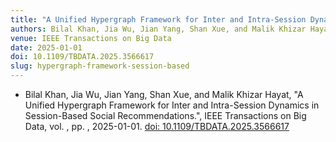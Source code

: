 ```yaml
---
title: "A Unified Hypergraph Framework for Inter and Intra-Session Dynamics in Session-Based Social Recommendations"
authors: Bilal Khan, Jia Wu, Jian Yang, Shan Xue, and Malik Khizar Hayat
venue: IEEE Transactions on Big Data
date: 2025-01-01
doi: 10.1109/TBDATA.2025.3566617
slug: hypergraph-framework-session-based
---
```


- Bilal Khan, Jia Wu, Jian Yang, Shan Xue, and Malik Khizar Hayat, "A Unified Hypergraph Framework for Inter and Intra-Session Dynamics in Session-Based Social Recommendations.", IEEE Transactions on Big Data, vol. , pp. , 2025-01-01. [doi: 10.1109/TBDATA.2025.3566617](10.1109/TBDATA.2025.3566617)
